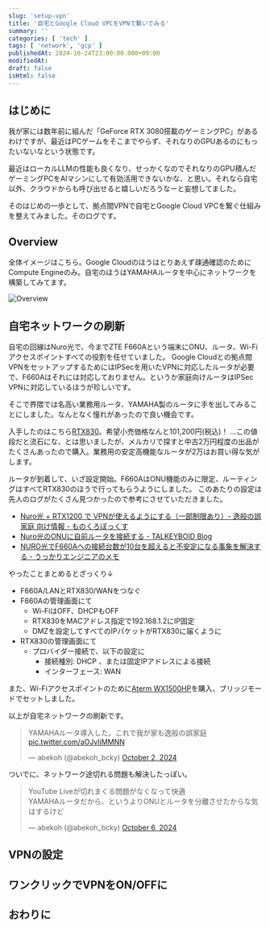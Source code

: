```yaml
---
slug: 'setup-vpn'
title: '自宅とGoogle Cloud VPCをVPNで繋いでみる'
summary: ''
categories: [ 'tech' ]
tags: [ 'network', 'gcp' ]
publishedAt: 2024-10-24T23:00:00.000+09:00
modifiedAt:
draft: false
isHtml: false
---
```


## はじめに

我が家には数年前に組んだ「GeForce RTX 3080搭載のゲーミングPC」があるわけですが、最近はPCゲームをそこまでやらず、それなりのGPUあるのにもったいないなという状態です。

最近はローカルLLMの性能も良くなり、せっかくなのでそれなりのGPU積んだゲーミングPCをAIマシンにして有効活用できないかな、と思い。それなら自宅以外、クラウドからも呼び出せると嬉しいだろうなーと妄想してました。

そのはじめの一歩として、拠点間VPNで自宅とGoogle Cloud VPCを繋ぐ仕組みを整えてみました。そのログです。

## Overview

全体イメージはこちら。Google Cloudのほうはとりあえず疎通確認のためにCompute Engineのみ。自宅のほうはYAMAHAルータを中心にネットワークを構築してみてます。

![Overview](/assets/setup-vpn-overview.png)


## 自宅ネットワークの刷新

自宅の回線はNuro光で、今までZTE F660Aという端末にONU、ルータ、Wi-Fiアクセスポイントすべての役割を任せていました。
Google Cloudとの拠点間VPNをセットアップするためにはIPSecを用いたVPNに対応したルータが必要で、F660Aはそれには対応しておりません。というか家庭向けルータはIPSec VPNに対応しているほうが珍しいです。

そこで界隈では名高い業務用ルータ、YAMAHA製のルータに手を出してみることにしました。なんとなく憧れがあったので良い機会です。

入手したのはこちら[RTX830](https://network.yamaha.com/products/routers/rtx830/index)。希望小売価格なんと101,200円(税込)！
…この値段だと流石にな、とは思いましたが、メルカリで探すと中古2万円程度の出品がたくさんあったので購入。業務用の安定高機能なルータが2万はお買い得な気がします。

ルータが到着して、いざ設定開始。F660AはONU機能のみに限定、ルーティングはすべてRTX830のほうで行ってもらうようにしました。
このあたりの設定は先人のログがたくさん見つかったので参考にさせていただきました。

- [Nuro光 + RTX1200 で VPNが使えるようにする（一部制限あり）- 逸般の誤家庭 向け情報 - ものくろぼっくす](https://mono96.jp/network/yamaha/41783/)
- [Nuro光のONUに自前ルータを接続する - TALKEYBOID Blog](https://talkeyboid.com/entry/2023/01/05/013001)
- [NURO光でF660Aへの接続台数が10台を超えると不安定になる事象を解決する - うっかりエンジニアのメモ](https://entropiajp.hatenablog.com/entry/2022/09/11/202536)

やったことまとめるとざっくり↓

- F660A/LANとRTX830/WANをつなぐ
- F660Aの管理画面にて
  - Wi-FiはOFF、DHCPもOFF
  - RTX830をMACアドレス指定で192.168.1.2にIP固定
  - DMZを設定してすべてのIPパケットがRTX830に届くように
- RTX830の管理画面にて
  - プロバイダー接続で、以下の設定に
    - 接続種別: DHCP 、または固定IPアドレスによる接続
    - インターフェース: WAN

また、Wi-Fiアクセスポイントのために[Aterm WX1500HP](https://www.aterm.jp/product/atermstation/product/warpstar/wx1500hp/)を購入、ブリッジモードでセットしました。

以上が自宅ネットワークの刷新です。

<blockquote class="twitter-tweet"><p lang="ja" dir="ltr">YAMAHAルータ導入した。これで我が家も逸般の誤家庭 <a href="https://t.co/aOJvIiMMNN">pic.twitter.com/aOJvIiMMNN</a></p>&mdash; abekoh (@abekoh_bcky) <a href="https://twitter.com/abekoh_bcky/status/1841411320739938346?ref_src=twsrc%5Etfw">October 2, 2024</a></blockquote> <script async src="https://platform.twitter.com/widgets.js" charset="utf-8"></script>

ついでに、ネットワーク途切れる問題も解決したっぽい。

<blockquote class="twitter-tweet"><p lang="ja" dir="ltr">YouTube Liveが切れまくる問題がなくなって快適<br>YAMAHAルータだから、というよりONUとルータを分離させたからな気はするけど</p>&mdash; abekoh (@abekoh_bcky) <a href="https://twitter.com/abekoh_bcky/status/1842823471338033349?ref_src=twsrc%5Etfw">October 6, 2024</a></blockquote> <script async src="https://platform.twitter.com/widgets.js" charset="utf-8"></script>


## VPNの設定


## ワンクリックでVPNをON/OFFに

## おわりに
